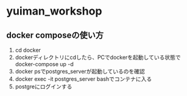 # yuiman_workshop

## docker composeの使い方
1. cd docker
2. dockerディレクトリにcdしたら、PCでdockerを起動している状態でdocker-compose up -d
3. docker psでpostgres_serverが起動しているのを確認
4. docker exec -it postgres_server bashでコンテナに入る
5. postgreにログインする
